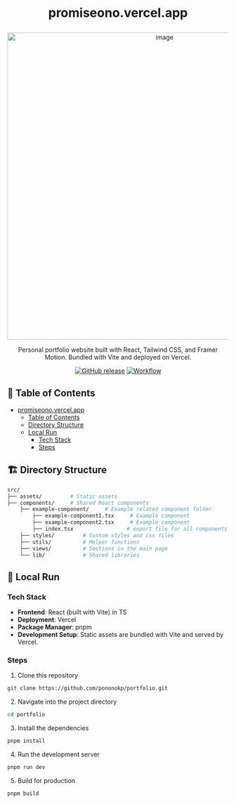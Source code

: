 # <p align="center">promiseono.vercel.app</p>

<p align="center"><img width="700" alt="image" src="https://github.com/user-attachments/assets/fd2ee3bb-74ca-4e8c-813a-eda7ab8c8521" /></p>
<p align="center">Personal portfolio website built with React, Tailwind CSS, and Framer Motion. Bundled with Vite and deployed on Vercel.</p>
<p align="center">
  <a href="https://github.com/pononokp/portfolio/releases/latest" target="_blank"><img alt="GitHub release" src="https://img.shields.io/github/release/pononokp/portfolio.svg?logo=github&color=red"></a>
    <a href="https://github.com/pononokp/portfolio/actions?workflow=jobs" target="_blank"><img alt="Workflow" src="https://img.shields.io/github/actions/workflow/status/pononokp/portfolio/.github%2Fworkflows%2Fjobs.yml?&logo=github"></a>
</p>

## 🧭 Table of Contents

- [promiseono.vercel.app](#promiseonovercelapp)
  - [Table of Contents](#-table-of-contents)
  - [Directory Structure](#%EF%B8%8F-directory-structure)
  - [Local Run](#-local-run)
    - [Tech Stack](#techstack)
    - [Steps](#steps)

## 🏗️ Directory Structure

```bash
src/
├── assets/         # Static assets
├── components/     # Shared React components
    ├── example-component/     # Example related component folder
        ├── example-component1.tsx     # Example component
        ├── example-component2.tsx     # Example component
        ├── index.tsx                 # export file for all components in folder
    ├── styles/         # Custom styles and css files
    ├── utils/          # Helper functions
    ├── views/          # Sections in the main page
    └── lib/            # Shared libraries
```

## 🚀 Local Run

### Tech Stack

- **Frontend**: React (built with Vite)  in TS
- **Deployment**: Vercel  
- **Package Manager**: pnpm  
- **Development Setup**: Static assets are bundled with Vite and served by Vercel.  


### Steps

1. Clone this repository

```bash
git clone https://github.com/pononokp/portfolio.git
```

2. Navigate into the project directory

```bash
cd portfolio
```

3. Install the dependencies

```bash
pnpm install
```

4. Run the development server

```bash
pnpm run dev
```

5. Build for production

```bash
pnpm build
```
